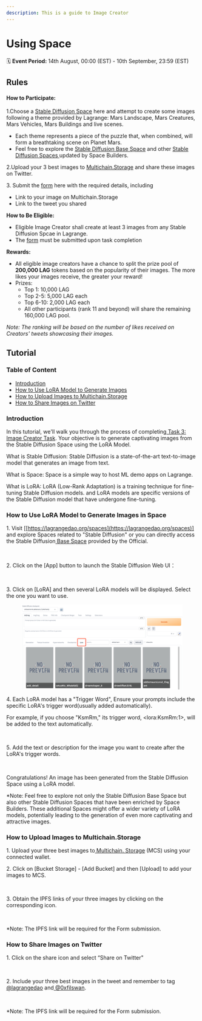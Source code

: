 ```yaml
---
description: This is a guide to Image Creator
---
```


# Using Space

🗓️ **Event Period:** 14th August, 00:00 (EST) - 10th September, 23:59 (EST)

## Rules&#x20;

#### **How to Participate:**

1.Choose a [Stable Diffusion Space](https://lagrangedao.org/spaces) here and attempt to create some images following a theme provided by Lagrange: Mars Landscape, Mars Creatures, Mars Vehicles, Mars Buildings and live scenes.

* Each theme represents a piece of the puzzle that, when combined, will form a breathtaking scene on Planet Mars.
* Feel free to explore the [Stable Diffusion Base Space](https://lagrangedao.org/spaces/0x6091b2f5678952cAfbf02755D78973EBff302e11/Stable-Diffusion-Base-LoRA/card) and other [Stable Diffusion Spaces ](https://lagrangedao.org/spaces)updated by Space Builders.&#x20;

2.Upload your 3 best images to [Multichain.Storage](https://www.multichain.storage/) and share these images on Twitter.

3\. Submit the [form](https://forms.gle/YyzotPhHqx4DmCmy9) here with the required details, including

* Link to your image on Multichain.Storage
* Link to the tweet you shared

**How to Be Eligible:**

* Eligible Image Creator shall create at least 3 images from any Stable Diffusion Spcae in Lagrange.
* The [form](https://forms.gle/YyzotPhHqx4DmCmy9) must be submitted upon task completion

**Rewards:**

* All eligible image creators have a chance to split the prize pool of **200,000 LAG** tokens based on the popularity of their images. The more likes your images receive, the greater your reward!
* Prizes:
  * Top 1: 10,000 LAG
  * Top 2-5: 5,000 LAG each
  * Top 6-10: 2,000 LAG each
  * All other participants (rank 11 and beyond) will share the remaining 160,000 LAG pool.

_Note: The ranking will be based on the number of likes received on Creators' tweets showcasing their images._

## Tutorial

### Table of Content

* [Introduction](use-space.md#introduction)
* [How to Use LoRA Model to Generate Images](use-space.md#how-to-use-lora-model-to-generate-images-in-space)
* [How to Upload Images to Multichain.Storage](use-space.md#how-to-upload-images-to-multichain.storage)
* [How to Share Images on Twitter](use-space.md#how-to-share-images-on-twitter)

### Introduction

In this tutorial, we'll walk you through the process of completing[ Task 3: Image Creator Task](https://github.com/lagrangedao/community/blob/main/Mars-Testnet/Lagrange-Mars-Testnet-Campaign.md). Your objective is to generate captivating images from the Stable Diffusion Space using the LoRA Model.

What is Stable Diffusion: Stable Diffusion is a state-of-the-art text-to-image model that generates an image from text.

What is Space: Space is a simple way to host ML demo apps on Lagrange.

What is LoRA: LoRA (Low-Rank Adaptation) is a training technique for fine-tuning Stable Diffusion models. and LoRA models are specific versions of the Stable Diffusion model that have undergone fine-tuning.

### How to Use LoRA Model to Generate Images in Space

1\. Visit \[[https://lagrangedao.org/spaces](https://lagrangedao.org/spaces)] and explore Spaces related to "Stable Diffusion" or you can directly access the Stable Diffusion[ Base Space](https://lagrangedao.org/spaces/0x6091b2f5678952cAfbf02755D78973EBff302e11/Stable-Diffusion-Base-LoRA/card) provided by the Official.

<figure><img src="https://lh6.googleusercontent.com/EaetQTnUywtTqlp5cx9pA2NJ_7PzfmhMi74Eg80mboLKNJ3queIa8QbOfn8TTQc7W6CBAAAIloMX3qqNoziX5RJWNGmP1_hLg591cIPxGAms9aJImBxHiLv7bIjUSit2OKbh1yLafSgSpwZPExSg7o0" alt=""><figcaption></figcaption></figure>

2\. Click on the \[App] button to launch the Stable Diffusion Web UI：

<figure><img src="https://lh5.googleusercontent.com/Mkwn8juseNuvMhNNd0lSX7_R4ZBbekFzCou1cQI3mFeRRPRtj42daPGu9Sn2WF4e_TdlQUTjnXlbeHWV0-T5BJr6xin0A9yPfvBJ3yTFmu8X_mA3UY302QzqkKO3_E0tSz0waKROV5-BrRSo5KXv4Og" alt=""><figcaption></figcaption></figure>

3\. Click on \[LoRA] and then several LoRA models will be displayed. Select the one you want to use.

<figure><img src="../.gitbook/assets/image (24).png" alt=""><figcaption></figcaption></figure>

4\. Each LoRA model has a "Trigger Word", Ensure your prompts include the specific LoRA's trigger word(usually added automatically).

For example, if you choose "KsmRm," its trigger word, \<lora:KsmRm:1>, will be added to the text automatically.

<figure><img src="https://lh4.googleusercontent.com/qa6cEuEE0Oob8yDTs04R2QjVf0Lx4l_uqI0dWsdwlSC5pAGdIUEwsw5hT4r6CArrLOmIZdMFbLD6Sc-1o3xwEKyqDEOpW2rXtm3Pu0OZumW0_KENJhF7X5ZWWinHvA0CveehHUNZQCvXX8-j4scgmd0" alt=""><figcaption></figcaption></figure>

5\. Add the text or description for the image you want to create after the LoRA's trigger words.

<figure><img src="https://lh3.googleusercontent.com/SioHXSAcPng2qBzL5hyuBARMridixgtopjT3TBlDNkD1YaBk8rdY4nr4J83pnCPIWNIEK-pUvX8pxXpZ_OyUOLC5HNF2P8bG8lOjtm4rs3l46wy_FUHuQ3L4galdHEofjgCClfCbv41u6Q7dsOUNJJQ" alt=""><figcaption></figcaption></figure>

Congratulations! An image has been generated from the Stable Diffusion Space using a LoRA model.

\*Note: Feel free to explore not only the Stable Diffusion Base Space but also other Stable Diffusion Spaces that have been enriched by Space Builders. These additional Spaces might offer a wider variety of LoRA models, potentially leading to the generation of even more captivating and attractive images.

### How to Upload Images to Multichain.Storage

1\. Upload your three best images to[ Multichain. Storage](https://www.multichain.storage/) (MCS) using your connected wallet.

2\. Click on \[Bucket Storage] - \[Add Bucket] and then \[Upload] to add your images to MCS.

<figure><img src="https://lh4.googleusercontent.com/uY-EvcswYH4CMOABH8mMW_PkQyOi06TzNkH3aZeUcG6K4qWSw0Mx88bc6T1Bxri03tMyS2ZUyzDjd-sZu4JXrDnXvrAgG5zy2DY7fdi0esej8MQdTgqE-H-ssK_iMeujG8wZrAUgJdruTVGrjF8yBfw" alt=""><figcaption></figcaption></figure>

3\. Obtain the IPFS links of your three images by clicking on the corresponding icon.

<figure><img src="https://lh5.googleusercontent.com/LEsBpE4stMGmKqFSkfpDngua1WczDNxNwIreGjPxnMqpQfdJtCUquhGbHk0rhnJgfrKNDMXCncGeC1CF2RF0GcwPXrhYqTixnGC4z9krmGwgnvcP44iW9KPbVC8J_NCLLraYLWJvY3E9HXvoxiC8Uuc" alt=""><figcaption></figcaption></figure>

\*Note: The IPFS link will be required for the Form submission.

### How to Share Images on Twitter

1\. Click on the share icon and select “Share on Twitter"

<figure><img src="https://lh5.googleusercontent.com/0vG7Iamja2JWfyef0xrN4luwkuC9Ox62e_80y-gT1IZqr0-DIlmZpkw0Jg2ccytun7Icb0au-vlxiIROiZ4JEmcZblDenYmbufVFHf2kHP71PZQZ50MepcvOGvBsmnxzDi8kW2H173hADIyIe6ZVQBE" alt=""><figcaption></figcaption></figure>

2\. Include your three best images in the tweet and remember to tag[ @lagrangedao](https://twitter.com/lagrangedao) and[ @0xfilswan](https://twitter.com/0xfilswan).

<figure><img src="https://lh3.googleusercontent.com/yQr4B-LMVtDQT3jJHI5FuKudAZeA4qp0Nnp_DD7iQ3kCVfMh9Mer9uZVpt4TpBqanG1FNsJMPWp90mB9CvMEiBgJtMcRZCZwY60nPOfjq6nrWYPbx9BaIDp2fj_-9BbOWkSv7BbRS1ylfIMHjeUmTto" alt=""><figcaption></figcaption></figure>

\*Note: The IPFS link will be required for the Form submission.
